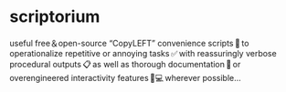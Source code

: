 # scriptorium
useful free＆open-source “CopyLEFT” convenience scripts 📜 to operationalize repetitive or annoying tasks ✅ with reassuringly verbose procedural outputs 📋 as well as thorough documentation 📒 or overengineered interactivity features 🔬💻 wherever possible…

